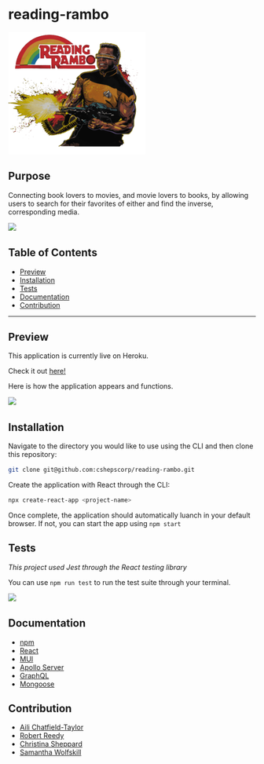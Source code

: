 # reading-rambo

<img src='./client/src/assets/icons/rr-icon.png'>

## Purpose

Connecting book lovers to movies, and movie lovers to books, by allowing users to search for their favorites of either and find the inverse, corresponding media.

<a href="https://reactjs.org/docs/getting-started.html">
<img src="https://img.shields.io/badge/react-%2320232a.svg?style=for-the-badge&logo=react&logoColor=%2361DAFB" />
</a>

## Table of Contents

- [Preview](#Preview)
- [Installation](#Installation)
- [Tests](#Tests)
- [Documentation](#Documentation)
- [Contribution](#Contribution)

---

## Preview

This application is currently live on Heroku.

Check it out <a href='calm-river-58569.herokuapp.com/'>here!</a>

Here is how the application appears and functions.

<img src='./client/src/assets/images/reading-rambo.gif' />

## Installation

Navigate to the directory you would like to use using the CLI and then clone this repository:

```bash
git clone git@github.com:cshepscorp/reading-rambo.git
```

Create the application with React through the CLI:

```bash
npx create-react-app <project-name>
```

Once complete, the application should automatically luanch in your default browser. If not, you can start the app using `npm start`

## Tests

_This project used Jest through the React testing library_

You can use `npm run test` to run the test suite through your terminal.

<a href="https://jestjs.io/docs/getting-started">
<img src="https://img.shields.io/badge/-jest-%23C21325?style=for-the-badge&logo=jest&logoColor=white" />
</a>

## Documentation

- [npm](https://docs.npmjs.com/)
- [React](https://reactjs.org/docs/getting-started.html)
- [MUI](https://www.npmjs.com/package/@mui/material)
- [Apollo Server](https://www.npmjs.com/package/react-apollo)
- [GraphQL](https://graphql.org/learn/)
- [Mongoose](https://mongoosejs.com/)

## Contribution

- [Aili Chatfield-Taylor](https://github.com/ailict)
- [Robert Reedy](https://github.com/RobertAReedy)
- [Christina Sheppard](https://github.com/cshepscorp)
- [Samantha Wolfskill](https://github.com/wolfgarb)
